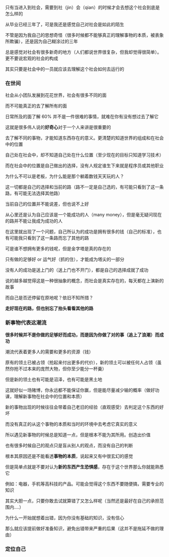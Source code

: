 只有当进入到社会，需要到社（jin）会（qian）的时候才会去想这个社会到底是怎么样的

从毕业已经三年了，可是我还是感觉自己对社会是如此的陌生

不管是因为我自己的思想奇怪（很多时候都不能够真正的理解事物的本质，被表象所欺骗），还是因为自己糊涂过的三年

总是感觉对社会有很多新奇的地方（人们都说世界很复杂，但我却觉得很简单）。更不要说宏观的社会的构成

其实只要是社会中的一员就应该去理解这个社会如何去运行的

### 在世间

社会从小团队发展到花花世界，社会有很多不同的面

而不可能真正的去了解所有的面

日常所及的面了解 60% 并不是一件很难的事情，就难在你有没有想过去了解它

这就是很多伟人说的**好奇心**对于一个人来讲是很重要的

去了解不同的事物，才能知道东西存在的意义。更清楚的知道世界的组成和在社会中的位置



自己处在社会中，却不知道自己处在什么位置（至少现在的目标只知道学习技术）

而在社会中的位置是自己做出的选择，没有人规定谁生下来就是程序员或其他职业

为什么不可以是老板，为什么能是那个躺着数钱天天玩的人？

这一切都是自己的选择和当前的路（路不一定是自己选的，有可能只看到了这一条路，有可能无法选择其他路）

当前自己的位置并不能说差，但也说不上好

从心里还是认为自己应该是一个能成功的人（many money），但是毫无疑问现在的路并不能让我成为成功的人

在这里就出现了一个问题，自己所认为的成功是拥有很多的钱（自己的标准），也有可能我只看到了这一条路而忘了其他的路

可是谁不想拥有更多的钱呢，但是金字塔是真的存在的

只有做的足够好 or 运气好（抓的住），才能成为塔尖的一部分

没有人的成功是送上门的（送上门也不开门），都是自己的选择成就了成功

说的越多越觉得这是一种很抽象的概念，而社会是真实存在的，每天都在上演新的故事

而自己是否还停留在原地呢？依旧不知所措？

**走好现在的路，但也别忘了抬头看看其他的路**



### 新事物代表这潮流

**很多时候并不是你做的足够好而成功，而是因为你做了对的事（追上了浪潮）而成功**

潮流代表着更多人的需要和更多的资源（钱）

原有的领土已被占领（抢起来付出更多的代价），新的领土可以被任何人占领（虽然你抢不过本来的庞然大物，但你至少能分一杯羹）

但是新的领土也有可能是沼泽，也有可能是黑土地

这就好似一场赌博，你永远都不能保证你赢，但是能尽量减少输的概率（做好功课，理解新事物在社会中的位置和本质）



新的事物出现的时候往往会带着自己老旧的经验（直观感受）去判定这个东西的好坏

而没有真正的从这个事物的本质和当时的环境中去考虑它真实的意义

所以遇见新事物的时候总是知道一点，但是根本不能为其所用。创造出价值

也有很多时候自己的观点只是盲从别人的观点，而没有自己的判断

根本其原因还是不能看透**事物的本质**，说起来又有中很玄幻的感觉

但是简单点就是不要对认为**新的东西产生恐惧感**，存在于这个世界那么你就能熟悉它

例如：电器，手机等高科技的产品。可能会觉得这个东西不要随便搞，需要专业的知识

其实大胆一点，只要你敢去试就算错了又怎么样呢（当然还是最好在自己的承担范围内....）

为什么一开始就想着出错，因为你没有基础的知识，没有信心

那么就应该提前做好准备知识，避免出错带来严重的后果（这并不是拖延不做的理由）

### 定位自己